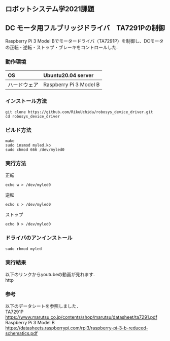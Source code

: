 ## ロボットシステム学2021課題
## DC モータ用フルブリッジドライバ　TA7291Pの制御
Raspberry Pi 3 Model Bでモータードライバ（TA7291P）を制御し、DCモータの正転・逆転・ストップ・ブレーキをコントロールした. 
### 動作環境 
| OS | Ubuntu20.04 server |
|:-|:-|
| ハードウェア |Raspberry Pi 3 Model B|
### インストール方法
```
git clone https://github.com/RikuUchida/robosys_device_driver.git
cd robosys_device_driver
```
### ビルド方法
```
make
sudo insmod myled.ko
sudo chmod 666 /dev/myled0
```
### 実行方法
正転
```
echo w > /dev/myled0
```
逆転
```
echo s > /dev/myled0
```
ストップ
```
echo 0 > /dev/myled0
```
### ドライバのアンインストール
```
sudo rhmod myled
```
### 実行結果
以下のリンクからyoutubeの動画が見れます.   
http
### 参考
以下のデータシートを参照しました．  
TA7291P  
https://www.marutsu.co.jp/contents/shop/marutsu/datasheet/ta7291.pdf  
Raspberry Pi 3 Model B  
https://datasheets.raspberrypi.com/rpi3/raspberry-pi-3-b-reduced-schematics.pdf

